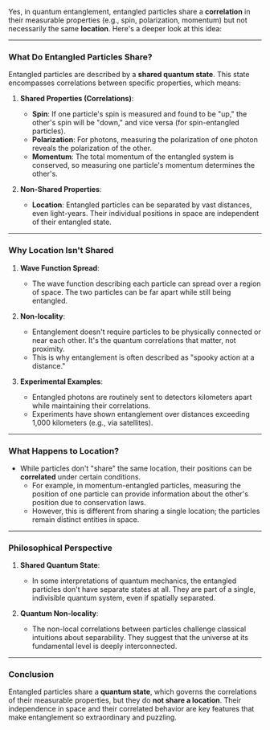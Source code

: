 Yes, in quantum entanglement, entangled particles share a **correlation** in their measurable properties (e.g., spin, polarization, momentum) but not necessarily the same **location**. Here's a deeper look at this idea:

---

### **What Do Entangled Particles Share?**
Entangled particles are described by a **shared quantum state**. This state encompasses correlations between specific properties, which means:

1. **Shared Properties (Correlations)**:
   - **Spin**: If one particle's spin is measured and found to be "up," the other's spin will be "down," and vice versa (for spin-entangled particles).
   - **Polarization**: For photons, measuring the polarization of one photon reveals the polarization of the other.
   - **Momentum**: The total momentum of the entangled system is conserved, so measuring one particle's momentum determines the other's.

2. **Non-Shared Properties**:
   - **Location**: Entangled particles can be separated by vast distances, even light-years. Their individual positions in space are independent of their entangled state.

---

### **Why Location Isn't Shared**
1. **Wave Function Spread**:
   - The wave function describing each particle can spread over a region of space. The two particles can be far apart while still being entangled.

2. **Non-locality**:
   - Entanglement doesn't require particles to be physically connected or near each other. It's the quantum correlations that matter, not proximity.
   - This is why entanglement is often described as "spooky action at a distance."

3. **Experimental Examples**:
   - Entangled photons are routinely sent to detectors kilometers apart while maintaining their correlations.
   - Experiments have shown entanglement over distances exceeding 1,000 kilometers (e.g., via satellites).

---

### **What Happens to Location?**
- While particles don't "share" the same location, their positions can be **correlated** under certain conditions.
  - For example, in momentum-entangled particles, measuring the position of one particle can provide information about the other's position due to conservation laws.
  - However, this is different from sharing a single location; the particles remain distinct entities in space.

---

### **Philosophical Perspective**
1. **Shared Quantum State**:
   - In some interpretations of quantum mechanics, the entangled particles don't have separate states at all. They are part of a single, indivisible quantum system, even if spatially separated.

2. **Quantum Non-locality**:
   - The non-local correlations between particles challenge classical intuitions about separability. They suggest that the universe at its fundamental level is deeply interconnected.

---

### **Conclusion**
Entangled particles share a **quantum state**, which governs the correlations of their measurable properties, but they do **not share a location**. Their independence in space and their correlated behavior are key features that make entanglement so extraordinary and puzzling.

